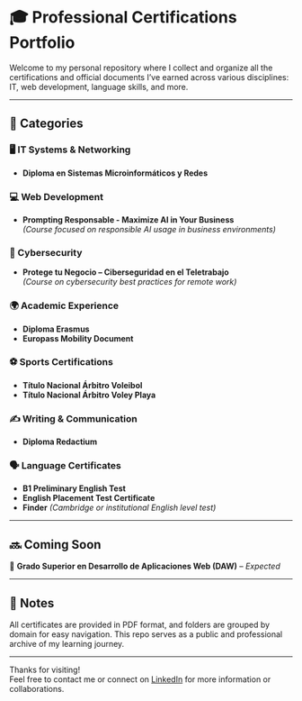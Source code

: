 # 🎓 Professional Certifications Portfolio

Welcome to my personal repository where I collect and organize all the certifications and official documents I’ve earned across various disciplines: IT, web development, language skills, and more.

---

## 📁 Categories

### 🖥️ IT Systems & Networking

- **Diploma en Sistemas Microinformáticos y Redes**

### 💻 Web Development

- **Prompting Responsable - Maximize AI in Your Business**  
  _(Course focused on responsible AI usage in business environments)_

### 🔐 Cybersecurity

- **Protege tu Negocio – Ciberseguridad en el Teletrabajo**  
  _(Course on cybersecurity best practices for remote work)_

### 🌍 Academic Experience

- **Diploma Erasmus**
- **Europass Mobility Document**

### ⚽ Sports Certifications

- **Título Nacional Árbitro Voleibol**
- **Título Nacional Árbitro Voley Playa**

### ✍️ Writing & Communication

- **Diploma Redactium**

### 🗣️ Language Certificates

- **B1 Preliminary English Test**
- **English Placement Test Certificate**
- **Finder** _(Cambridge or institutional English level test)_

---

## 🔜 Coming Soon

📌 **Grado Superior en Desarrollo de Aplicaciones Web (DAW)** – _Expected_

---

## 🧾 Notes

All certificates are provided in PDF format, and folders are grouped by domain for easy navigation. This repo serves as a public and professional archive of my learning journey.

---

Thanks for visiting!  
Feel free to contact me or connect on [LinkedIn](https://linkedin.com/in/javierarrua) for more information or collaborations.
